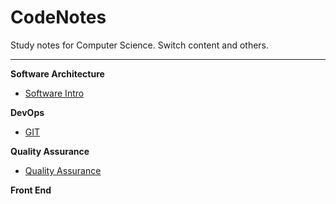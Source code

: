 # CodeNotes


Study notes for Computer Science.
Switch content and others.

------

**Software Architecture**

- [Software Intro](/topics/softwareintro/softwareintro.md)



**DevOps**

- [GIT](/topics/git/git.md)



**Quality Assurance**
- [Quality Assurance](/topics/qualityassurance/qualityassurance.md)



**Front End**


